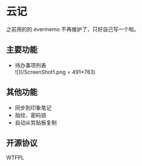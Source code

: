 # 云记
之前用的的 evermemo 不再维护了，只好自己写一个啦。  

## 主要功能
- 待办事项列表  
![](/ScreenShot1.png = 491*783)

## 其他功能  
- 同步到印象笔记  
- 指纹、密码锁  
- 自动从剪贴板复制  

## 开源协议
WTFPL